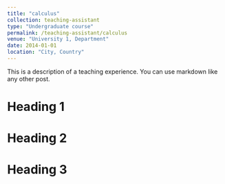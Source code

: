 ```yaml
---
title: "calculus"
collection: teaching-assistant
type: "Undergraduate course"
permalink: /teaching-assistant/calculus
venue: "University 1, Department"
date: 2014-01-01
location: "City, Country"
---
```


This is a description of a teaching experience. You can use markdown like any other post.

Heading 1
======

Heading 2
======

Heading 3
======
